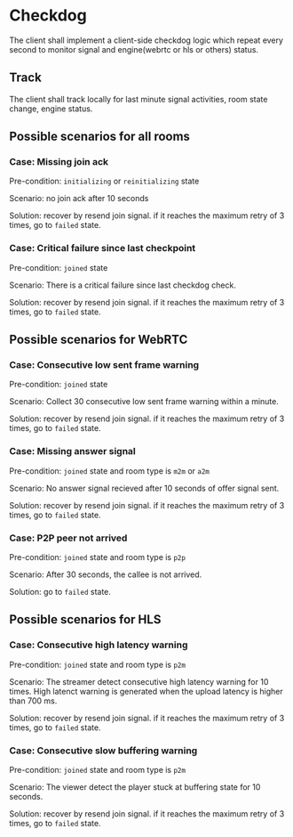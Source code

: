 # Checkdog

The client shall implement a client-side checkdog logic which repeat every second to monitor signal and engine(webrtc or hls or others) status.

## Track

The client shall track locally for last minute signal activities, room state change, engine status.

## Possible scenarios for all rooms

### Case: Missing join ack

Pre-condition: `initializing` or `reinitializing` state

Scenario: no join ack after 10 seconds

Solution: recover by resend join signal. if it reaches the maximum retry of 3 times, go to `failed` state.

### Case: Critical failure since last checkpoint

Pre-condition: `joined` state

Scenario: There is a critical failure since last checkdog check.

Solution: recover by resend join signal. if it reaches the maximum retry of 3 times, go to `failed` state.

## Possible scenarios for WebRTC

### Case: Consecutive low sent frame warning

Pre-condition: `joined` state

Scenario: Collect 30 consecutive low sent frame warning within a minute.

Solution: recover by resend join signal. if it reaches the maximum retry of 3 times, go to `failed` state.

### Case: Missing answer signal

Pre-condition: `joined` state and room type is `m2m` or `a2m`

Scenario: No answer signal recieved after 10 seconds of offer signal sent.

Solution: recover by resend join signal. if it reaches the maximum retry of 3 times, go to `failed` state.

### Case: P2P peer not arrived

Pre-condition: `joined` state and room type is `p2p`

Scenario: After 30 seconds, the callee is not arrived.

Solution: go to `failed` state.

## Possible scenarios for HLS

### Case: Consecutive high latency warning

Pre-condition: `joined` state and room type is `p2m`

Scenario: The streamer detect consecutive high latency warning for 10 times. High latenct warning is generated when the upload latency is higher than 700 ms.

Solution: recover by resend join signal. if it reaches the maximum retry of 3 times, go to `failed` state.

### Case: Consecutive slow buffering warning

Pre-condition: `joined` state and room type is `p2m`

Scenario: The viewer detect the player stuck at buffering state for 10 seconds.

Solution: recover by resend join signal. if it reaches the maximum retry of 3 times, go to `failed` state.
